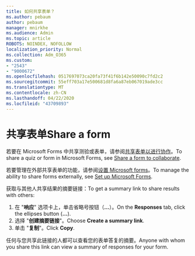 ```yaml
---
title: 如何共享表单？
ms.author: pebaum
author: pebaum
manager: mnirkhe
ms.audience: Admin
ms.topic: article
ROBOTS: NOINDEX, NOFOLLOW
localization_priority: Normal
ms.collection: Adm_O365
ms.custom:
- "2543"
- "9000672"
ms.openlocfilehash: 0517697073ca20fa73f41f6b142e50090c7fd2c2
ms.sourcegitcommit: 55eff703a17e500681d8fa6a87eb067019ade3cc
ms.translationtype: MT
ms.contentlocale: zh-CN
ms.lasthandoff: 04/22/2020
ms.locfileid: "43709893"
---
```

# <a name="share-a-form"></a><span data-ttu-id="9a2a7-102">共享表单</span><span class="sxs-lookup"><span data-stu-id="9a2a7-102">Share a form</span></span>

<span data-ttu-id="9a2a7-103">若要在 Microsoft Forms 中共享测验或表单，请参阅[共享表单以进行协作](https://support.office.com/article/Share-a-form-to-collaborate-d5bb5cf0-8401-4c15-bb8c-8e108cd7e69b)。</span><span class="sxs-lookup"><span data-stu-id="9a2a7-103">To share a quiz or form in Microsoft Forms, see [Share a form to collaborate](https://support.office.com/article/Share-a-form-to-collaborate-d5bb5cf0-8401-4c15-bb8c-8e108cd7e69b).</span></span>

<span data-ttu-id="9a2a7-104">若要管理在外部共享表单的功能，请参阅[设置 Microsoft forms](https://support.office.com/article/set-up-microsoft-forms-cc52287a-4550-464d-9a1b-457bf9df2240)。</span><span class="sxs-lookup"><span data-stu-id="9a2a7-104">To manage the ability to share forms externally, see [Set up Microsoft Forms](https://support.office.com/article/set-up-microsoft-forms-cc52287a-4550-464d-9a1b-457bf9df2240).</span></span> 

<span data-ttu-id="9a2a7-105">获取与其他人共享结果的摘要链接：</span><span class="sxs-lookup"><span data-stu-id="9a2a7-105">To get a summary link to share results with others:</span></span>

1. <span data-ttu-id="9a2a7-106">在 "**响应**" 选项卡上，单击省略号按钮（**...**）。</span><span class="sxs-lookup"><span data-stu-id="9a2a7-106">On the **Responses** tab, click the ellipses button (**...**).</span></span>
3. <span data-ttu-id="9a2a7-107">选择 "**创建摘要链接**"。</span><span class="sxs-lookup"><span data-stu-id="9a2a7-107">Choose **Create a summary link**.</span></span>
4. <span data-ttu-id="9a2a7-108">单击 "**复制**"。</span><span class="sxs-lookup"><span data-stu-id="9a2a7-108">Click **Copy**.</span></span>

<span data-ttu-id="9a2a7-109">任何与您共享此链接的人都可以查看您的表单答复的摘要。</span><span class="sxs-lookup"><span data-stu-id="9a2a7-109">Anyone with whom you share this link can view a summary of responses for your form.</span></span>